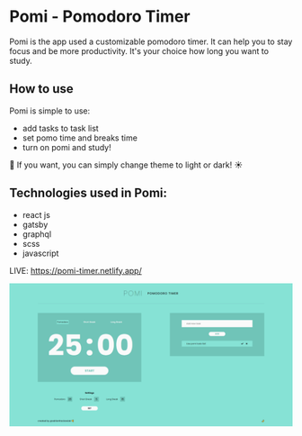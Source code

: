 # Pomi - Pomodoro Timer

Pomi is the app used a customizable pomodoro timer. It can help you to stay focus and be more productivity. It's your choice how long you want to study.

## How to use

Pomi is simple to use:
- add tasks to task list
- set pomo time and breaks time
- turn on pomi and study!

🌙 If you want, you can simply change theme to light or dark! ☀️

## Technologies used in Pomi:
- react js
- gatsby
- graphql
- scss
- javascript

LIVE: https://pomi-timer.netlify.app/

![pomi](./img.png)
